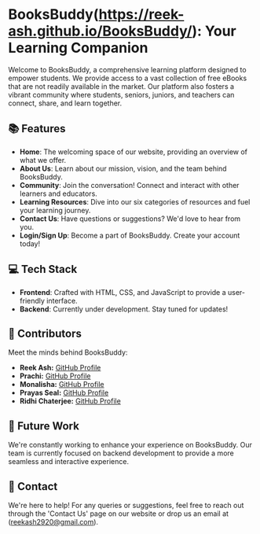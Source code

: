 # BooksBuddy(https://reek-ash.github.io/BooksBuddy/): Your Learning Companion

Welcome to BooksBuddy, a comprehensive learning platform designed to empower students. We provide access to a vast collection of free eBooks that are not readily available in the market. Our platform also fosters a vibrant community where students, seniors, juniors, and teachers can connect, share, and learn together.

## 📚 Features

- **Home**: The welcoming space of our website, providing an overview of what we offer.
- **About Us**: Learn about our mission, vision, and the team behind BooksBuddy.
- **Community**: Join the conversation! Connect and interact with other learners and educators.
- **Learning Resources**: Dive into our six categories of resources and fuel your learning journey.
- **Contact Us**: Have questions or suggestions? We'd love to hear from you.
- **Login/Sign Up**: Become a part of BooksBuddy. Create your account today!

## 💻 Tech Stack

- **Frontend**: Crafted with HTML, CSS, and JavaScript to provide a user-friendly interface.
- **Backend**: Currently under development. Stay tuned for updates!

## 👥 Contributors

Meet the minds behind BooksBuddy:

- **Reek Ash:** [GitHub Profile](https://github.com/Reek-ash)
- **Prachi:** [GitHub Profile](https://github.com/prachiii257)
- **Monalisha:** [GitHub Profile](https://github.com/Monalisha24)
- **Prayas Seal:** [GitHub Profile](https://github.com/Prayas10)
- **Ridhi Chaterjee:** [GitHub Profile](https://github.com/Riddhi667)

## 🚀 Future Work

We're constantly working to enhance your experience on BooksBuddy. Our team is currently focused on backend development to provide a more seamless and interactive experience.

## 📧 Contact

We're here to help! For any queries or suggestions, feel free to reach out through the 'Contact Us' page on our website or drop us an email at (reekash2920@gmail.com).
